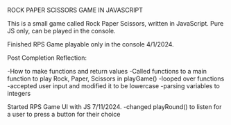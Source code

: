 ROCK PAPER SCISSORS GAME IN JAVASCRIPT

This is a small game called Rock Paper Scissors, written in JavaScript. Pure JS only, can be played in the console. 

Finished RPS Game playable only in the console 4/1/2024.

Post Completion Reflection: 

-How to make functions and return values
-Called functions to a main function to play Rock, Paper, Scissors in playGame()
-looped over functions
-accepted user input and modified it to be lowercase
-parsing variables to integers 


Started RPS Game UI with JS 7/11/2024.
-changed playRound() to listen for a user to press a button for their choice


